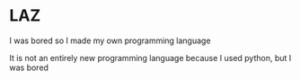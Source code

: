 # LAZ
I was bored so I made my own programming language

It is not an entirely new programming language because I used python, but I was bored
